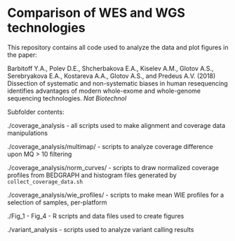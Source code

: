 # Comparison of WES and WGS technologies

This repository contains all code used to analyze the data and plot figures in the paper:

Barbitoff Y.A., Polev D.E., Shcherbakova E.A., Kiselev A.M., Glotov A.S., Serebryakova E.A., Kostareva A.A., Glotov A.S., and Predeus A.V. (2018) Dissection of systematic and non-systematic biases in human resequencing identifies advantages of modern whole-exome and whole-genome sequencing technologies. *Nat Biotechnol*

Subfolder contents:


./coverage_analysis - all scripts used to make alignment and coverage data manipulations

./coverage_analysis/multimap/ - scripts to analyze coverage difference upon MQ > 10 filtering
    
./coverage_analysis/norm_curves/ - scripts to draw normalized coverage profiles from BEDGRAPH and histogram files generated by `collect_coverage_data.sh`
    
./coverage_analysis/wie_profiles/ - scripts to make mean WIE profiles for a selection of samples, per-platform

./Fig_1 - Fig_4 - R scripts and data files used to create figures

./variant_analysis - scripts used to analyze variant calling results
